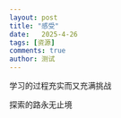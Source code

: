 ```yaml
---
layout: post
title: "感受"
date:   2025-4-26
tags: [资源]
comments: true
author: 测试
---
```


学习的过程充实而又充满挑战

探索的路永无止境
